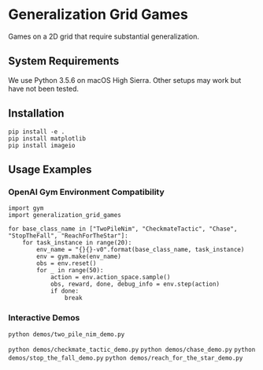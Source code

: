 # Generalization Grid Games
Games on a 2D grid that require substantial generalization.

## System Requirements
We use Python 3.5.6 on macOS High Sierra. Other setups may work but have not been tested.

## Installation
```
pip install -e .
pip install matplotlib
pip install imageio
```

## Usage Examples

### OpenAI Gym Environment Compatibility

```
import gym
import generalization_grid_games

for base_class_name in ["TwoPileNim", "CheckmateTactic", "Chase", "StopTheFall", "ReachForTheStar"]:
    for task_instance in range(20):
        env_name = "{}{}-v0".format(base_class_name, task_instance)
        env = gym.make(env_name)
        obs = env.reset()
        for _ in range(50):
            action = env.action_space.sample()
            obs, reward, done, debug_info = env.step(action)
            if done:
                break
```

### Interactive Demos
```
python demos/two_pile_nim_demo.py
```
```python demos/checkmate_tactic_demo.py```
```python demos/chase_demo.py```
```python demos/stop_the_fall_demo.py```
```python demos/reach_for_the_star_demo.py```
